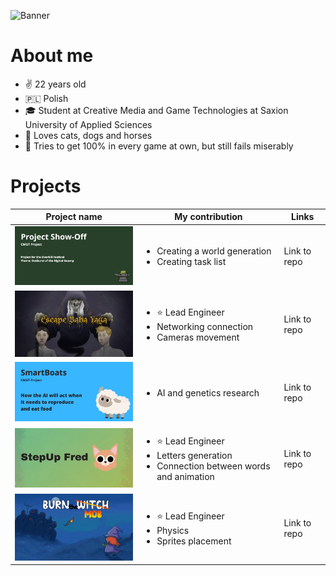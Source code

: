 ![Banner](https://github.com/kamuuucka/kamuuucka/assets/44843812/59bd9b46-b5f9-40ff-8099-f1b382574a06)

<h1>About me</h1>

<ul>
  <li>✌️ 22 years old</li>
  <li>🇵🇱 Polish</li>
  <li>🎓 Student at Creative Media and Game Technologies at Saxion University of Applied Sciences</li>
  <li>🌿 Loves cats, dogs and horses</li>
  <li>👾 Tries to get 100% in every game at own, but still fails miserably</li>
</ul>

<h1>Projects</h1>

| Project name | My contribution | Links |
| ------------- | ------------- | ------------- |
| <img src="./assets/showOff.png" width="300px">  | <ul><li>Creating a world generation</li> <li>Creating task list</li>  | Link to repo |
| <img src="./assets/innovation.png" width="300px">  | <ul><li>⭐️ Lead Engineer</li><li>Networking connection</li><li>Cameras movement</li> | Link to repo |
| <img src="./assets/smartBoats.png" width="300px">  | <ul><li>AI and genetics research</li> | Link to repo |
| <img src="./assets/startUp.png" width="300px">  | <ul><li>⭐️ Lead Engineer</li><li>Letters generation</li><li>Connection between words and animation</li> | Link to repo |
| <img src="./assets/finalApproach.png" width="300px">  | <ul><li>⭐️ Lead Engineer</li><li>Physics</li><li>Sprites placement</li> | Link to repo |
  

<!--
**kamuuucka/kamuuucka** is a ✨ _special_ ✨ repository because its `README.md` (this file) appears on your GitHub profile.

Here are some ideas to get you started:

- 🔭 I’m currently working on ...
- 🌱 I’m currently learning ...
- 👯 I’m looking to collaborate on ...
- 🤔 I’m looking for help with ...
- 💬 Ask me about ...
- 📫 How to reach me: ...
- 😄 Pronouns: ...
- ⚡ Fun fact: ...
-->
